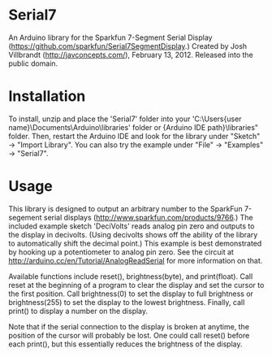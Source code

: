 Serial7
=======

An Arduino library for the Sparkfun 7-Segment Serial Display (https://github.com/sparkfun/Serial7SegmentDisplay.) Created by Josh Villbrandt (http://javconcepts.com/), February 13, 2012. Released into the public domain.

# Installation

To install, unzip and place the 'Serial7' folder into your 'C:\Users\{user name}\Documents\Arduino\libraries' folder or {Arduino IDE path}\libraries" folder. Then, restart the Arduino IDE and look for the library under "Sketch" -> "Import Library". You can also try the example under "File" -> "Examples" -> "Serial7".


# Usage

This library is designed to output an arbitrary number to the SparkFun 7-segement serial displays (http://www.sparkfun.com/products/9766.) The included example sketch 'DeciVolts' reads analog pin zero and outputs to the display in decivolts. (Using decivolts shows off the ability of the library to automatically shift the decimal point.) This example is best demonstrated by hooking up a potentiometer to analog pin zero. See the circuit at http://arduino.cc/en/Tutorial/AnalogReadSerial for more information on that.

Available functions include reset(), brightness(byte), and print(float). Call reset at the beginning of a program to clear the display and set the cursor to the first position. Call brightness(0) to set the display to full brightness or brightness(255) to set the display to the lowest brightness. Finally, call print() to display a number on the display.

Note that if the serial connection to the display is broken at anytime, the position of the cursor will probably be lost. One could call reset() before each print(), but this essentially reduces the brightness of the display.
